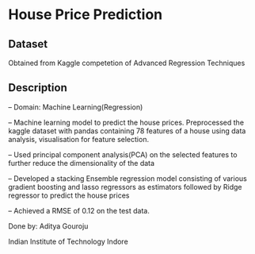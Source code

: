 # House Price Prediction



## Dataset

Obtained from Kaggle competetion of Advanced Regression Techniques

## Description

– Domain: Machine Learning(Regression)
 
– Machine learning model to predict the house prices. Preprocessed the kaggle dataset with pandas containing
78 features of a house using data analysis, visualisation for feature selection.

– Used principal component analysis(PCA) on the selected features to further reduce the dimensionality
of the data

– Developed a stacking Ensemble regression model consisting of various gradient boosting and lasso regressors
as estimators followed by Ridge regressor to predict the house prices

– Achieved a RMSE of 0.12 on the test data.

Done by: Aditya Gouroju

Indian Institute of Technology Indore
